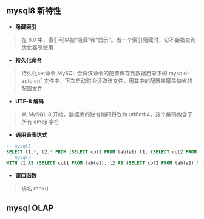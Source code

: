 ## mysql8 新特性
* **隐藏索引**
> 在 8.0 中，索引可以被“隐藏”和“显示”。当一个索引隐藏时，它不会被查询优化器所使用
* **持久化命令**
> 持久化set命令,MySQL 会将该命令的配置保存到数据目录下的 mysqld-auto.cnf 文件中，下次启动时会读取该文件，用其中的配置来覆盖缺省的配置文件
* **UTF-8 编码**
> 从 MySQL 8 开始，数据库的缺省编码将改为 utf8mb4，这个编码包含了所有 emoji 字符
* **通用表表达式**
```sql
-- mysql5
SELECT t1.*, t2.* FROM (SELECT col1 FROM table1) t1, (SELECT col2 FROM table2) t2;
-- mysql8
WITH t1 AS (SELECT col1 FROM table1), t2 AS (SELECT col2 FROM table2) SELECT t1.*, t2.* FROM t1, t2;
```
* **窗口函数**
> 排名 rank()
## mysql OLAP
